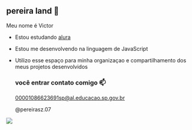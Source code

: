 ## pereira land 🥀

Meu nome é Victor

- Estou estudando [alura](https://wwww.alura.com.br)
- Estou me desenvolvendo na linguagem de JavaScript
- Utilizo esse espaço para minha organizaçao e compartilhamento dos meus projetos desenvolvidos

  ### você entrar contato comigo 📫

  00001086623691sp@al.educacao.sp.gov.br
  
  @pereirasz.07

![](https://media1.tenor.com/m/LO5LF4ge6jgAAAAC/teq-ultimate-gohan-teen-gohan.gif)
